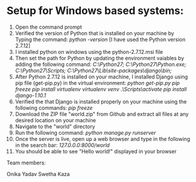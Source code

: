 # Setup for Windows based systems:

1. Open the command prompt
2. Verified the version of Python that is installed on your machine by Typing the command:
   *python -version*
   [I have used the Python version 2.7.12]
3. I installed python on windows using the python-2.7.12.msi file
4. Then set the path for Python by updating the environment vaiables by adding the following command:
   *C:\Python27;*
   *C:\Python27\Python.exe;*
   *C:\Python27\Scripts\;*
   *C:\Python27\Lib\site-packages\django\bin;*
4. After Python 2.7.12 is installed on your machine, I installed Django using pip file (get-pip.py) in the virtual environment:
   *python get-pip.py*
   *pip freeze*
   *pip install virtualenv*
   *virtualenv venv*
   *.\Scripts\activate*
   *pip install django-1.10.1*
5. Verified the that Django is installed properly on your machine using the following commands:
   *pip freeze*
6. Download the ZIP file "world.zip" from Github and extract all files at any desired location on your machine
7. Navigate to the "world" directory
8. Run the following command:
   *python manage.py runserver*
9. Once the server is live, open up a web browser and type in the following in the search bar:
   *127.0.0.0:8000/world*
10. You should be able to see "Hello world!" displayed in your browser

Team members:

Onika Yadav
Swetha Kaza
